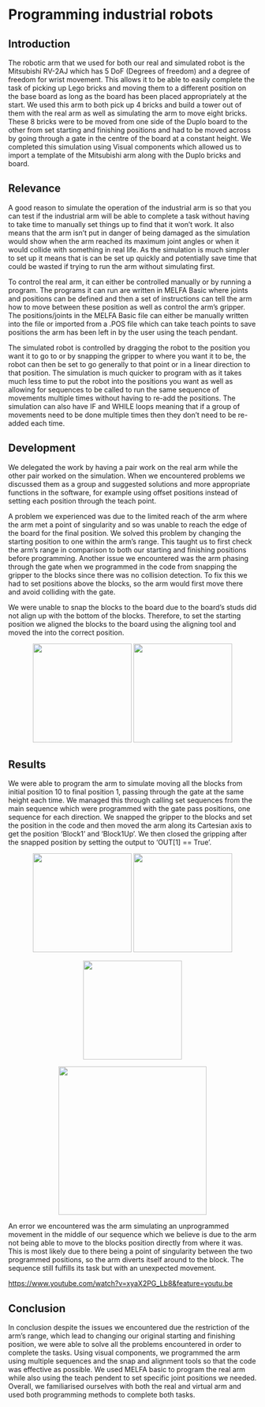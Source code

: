 # Programming industrial robots  

## Introduction  

The robotic arm that we used for both our real and simulated robot is the Mitsubishi RV-2AJ which has 5 DoF (Degrees of freedom) and a degree of freedom for wrist movement. This allows it to be able to easily complete the task of picking up Lego bricks and moving them to a different position on the base board as long as the board has been placed appropriately at the start. We used this arm to both pick up 4 bricks and build a tower out of them with the real arm as well as simulating the arm to move eight bricks. These 8 bricks were to be moved from one side of the Duplo board to the other from set starting and finishing positions and had to be moved across by going through a gate in the centre of the board at a constant height. We completed this simulation using Visual components which allowed us to import a template of the Mitsubishi arm along with the Duplo bricks and board.  

## Relevance  

A good reason to simulate the operation of the industrial arm is so that you can test if the industrial arm will be able to complete a task without having to take time to manually set things up to find that it won’t work. It also means that the arm isn’t put in danger of being damaged as the simulation would show when the arm reached its maximum joint angles or when it would collide with something in real life. As the simulation is much simpler to set up it means that is can be set up quickly and potentially save time that could be wasted if trying to run the arm without simulating first.  

To control the real arm, it can either be controlled manually or by running a program. The programs it can run are written in MELFA Basic where joints and positions can be defined and then a set of instructions can tell the arm how to move between these position as well as control the arm’s gripper. The positions/joints in the MELFA Basic file can either be manually written into the file or imported from a .POS file which can take teach points to save positions the arm has been left in by the user using the teach pendant.  

The simulated robot is controlled by dragging the robot to the position you want it to go to or by snapping the gripper to where you want it to be, the robot can then be set to go generally to that point or in a linear direction to that position. The simulation is much quicker to program with as it takes much less time to put the robot into the positions you want as well as allowing for sequences to be called to run the same sequence of movements multiple times without having to re-add the positions. The simulation can also have IF and WHILE loops meaning that if a group of movements need to be done multiple times then they don’t need to be re-added each time.  

## Development  

We delegated the work by having a pair work on the real arm while the other pair worked on the simulation. When we encountered problems we discussed them as a group and suggested solutions and more appropriate functions in the software, for example using offset positions instead of setting each position through the teach point.  

A problem we experienced was due to the limited reach of the arm where the arm met a point of singularity and so was unable to reach the edge of the board for the final position. We solved this problem by changing the starting position to one within the arm’s range. This taught us to first check the arm’s range in comparison to both our starting and finishing positions before programming. Another issue we encountered was the arm phasing through the gate when we programmed in the code from snapping the gripper to the blocks since there was no collision detection. To fix this we had to set positions above the blocks, so the arm would first move there and avoid colliding with the gate.  

We were unable to snap the blocks to the board due to the board’s studs did not align up with the bottom of the blocks. Therefore, to set the starting position we aligned the blocks to the board using the aligning tool and moved the into the correct position.  

<p align="center">
<img src="https://user-images.githubusercontent.com/32440660/40085523-acf4d702-5892-11e8-87fd-36319d3a04fd.png" height="200"/> <img src="https://user-images.githubusercontent.com/32440660/40085952-38bb41ee-5894-11e8-89cc-482f7b49b678.JPG" height="200"/>
</p>




## Results  

We were able to program the arm to simulate moving all the blocks from initial position 10 to final position 1, passing through the gate at the same height each time. We managed this through calling set sequences from the main sequence which were programmed with the gate pass positions, one sequence for each direction. We snapped the gripper to the blocks and set the position in the code and then moved the arm along its Cartesian axis to get the position ‘Block1’ and ‘Block1Up’. We then closed the gripping after the snapped position by setting the output to ‘OUT[1] == True’.  

<p align="center">
<img src="https://user-images.githubusercontent.com/32440660/40086144-0a77d936-5895-11e8-9160-f53d02a27fa1.JPG" height="200"/> <img src="https://user-images.githubusercontent.com/32440660/40086191-354756b4-5895-11e8-9cc8-1c33a8308c9e.JPG" height="200"/>
</p>
<p align="center">
<img src="https://user-images.githubusercontent.com/32440660/40086243-7a5e2962-5895-11e8-89cd-5cd645036fa9.JPG" height="200"/>
</p>
<p align="center">
<img src="https://user-images.githubusercontent.com/32440660/40086347-ee4b693e-5895-11e8-8587-4edcefe06fcf.gif" height="300"/>
</p>  

An error we encountered was the arm simulating an unprogrammed movement in the middle of our sequence which we believe is due to the arm not being able to move to the blocks position directly from where it was. This is most likely due to there being a point of singularity between the two programmed positions, so the arm diverts itself around to the block. The sequence still fulfills its task but with an unexpected movement.  

https://www.youtube.com/watch?v=xyaX2PG_Lb8&feature=youtu.be  

## Conclusion  

In conclusion despite the issues we encountered due the restriction of the arm’s range, which lead to changing our original starting and finishing position, we were able to solve all the problems encountered in order to complete the tasks. Using visual components, we programmed the arm using multiple sequences and the snap and alignment tools so that the code was effective as possible. We used MELFA basic to program the real arm while also using the teach pendent to set specific joint positions we needed. Overall, we familiarised ourselves with both the real and virtual arm and used both programming methods to complete both tasks.  


